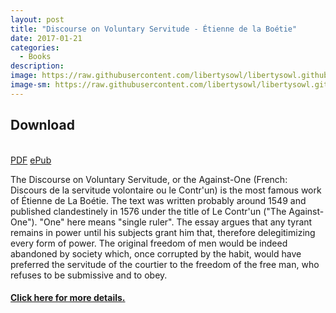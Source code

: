 ```yaml
---
layout: post
title: "Discourse on Voluntary Servitude - Étienne de la Boétie"
date: 2017-01-21
categories:
  - Books
description: 
image: https://raw.githubusercontent.com/libertysowl/libertysowl.github.io/master/images/etienne_de_la_boetie.jpg
image-sm: https://raw.githubusercontent.com/libertysowl/libertysowl.github.io/master/images/etienne_de_la_boetie.jpg
---
```


<div style="clear: both">

<div id="posts_download">
<h2>Download</h2>
<br>
<a class="preview__more" href="https://drive.google.com/file/d/0B3RbVVPSsViuRTVJR05aQkFmamc" download>PDF</a>
<a class="preview__more" href="https://drive.google.com/open?id=0B3RbVVPSsViuVXVaTmJybnRRcTg" download>ePub</a>

</div>

<div id="posts_main">

<p>The Discourse on Voluntary Servitude, or the Against-One (French: Discours de la servitude volontaire ou le Contr'un) is the most famous work of Étienne de La Boétie. The text was written probably around 1549 and published clandestinely in 1576 under the title of Le Contr'un ("The Against-One"). "One" here means "single ruler".
The essay argues that any tyrant remains in power until his subjects grant him that, therefore delegitimizing every form of power. The original freedom of men would be indeed abandoned by society which, once corrupted by the habit, would have preferred the servitude of the courtier to the freedom of the free man, who refuses to be submissive and to obey.</p>
<h4><a href="https://en.wikipedia.org/wiki/Discourse_on_Voluntary_Servitude"> Click here for more details.</a></h4>

</div>


<div>